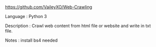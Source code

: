 https://github.com/VaileyXO/Web-Crawling

Language    : Python 3

Description : Crawl web content from html file or website and write in txt file.

Notes     	: install bs4 needed
